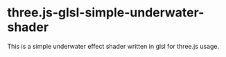 # three.js-glsl-simple-underwater-shader
This is a simple underwater effect shader written in glsl for three.js usage.
